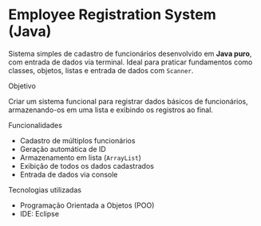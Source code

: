 # Employee Registration System (Java)

Sistema simples de cadastro de funcionários desenvolvido em **Java puro**, com entrada de dados via terminal. Ideal para praticar fundamentos como classes, objetos, listas e entrada de dados com `Scanner`.

Objetivo

Criar um sistema funcional para registrar dados básicos de funcionários, armazenando-os em uma lista e exibindo os registros ao final.

Funcionalidades

- Cadastro de múltiplos funcionários
- Geração automática de ID
- Armazenamento em lista (`ArrayList`)
- Exibição de todos os dados cadastrados
- Entrada de dados via console

Tecnologias utilizadas

- Programação Orientada a Objetos (POO)
- IDE: Eclipse

